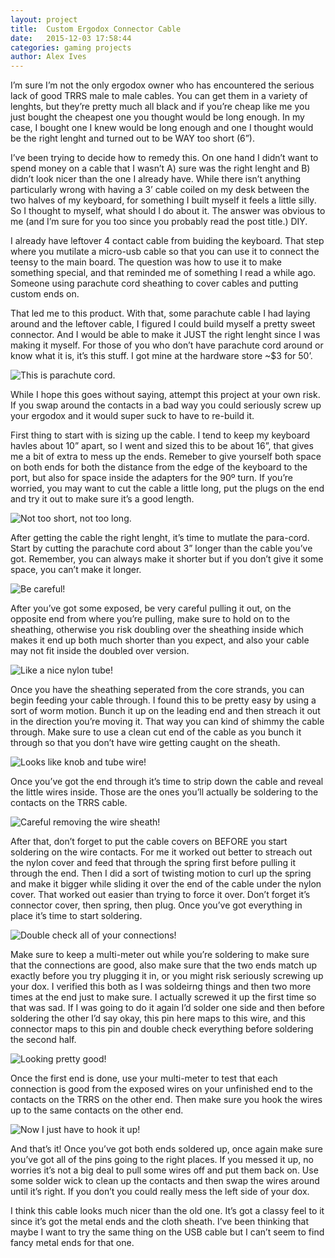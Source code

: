 ```yaml
---
layout: project
title:  Custom Ergodox Connector Cable
date:   2015-12-03 17:58:44
categories: gaming projects
author: Alex Ives
---
```

I’m sure I’m not the only ergodox owner who has encountered the serious lack of good TRRS male to male cables. You can get them in a variety of lenghts, but they’re pretty much all black and if you’re cheap like me you just bought the cheapest one you thought would be long enough. In my case, I bought one I knew would be long enough and one I thought would be the right lenght and turned out to be WAY too short (6”).

I’ve been trying to decide how to remedy this. On one hand I didn’t want to spend money on a cable that I wasn’t A) sure was the right lenght and B) didn’t look nicer than the one I already have. While there isn’t anything particularly wrong with having a 3’ cable coiled on my desk between the two halves of my keyboard, for something I built myself it feels a little silly. So I thought to myself, what should I do about it. The answer was obvious to me (and I’m sure for you too since you probably read the post title.) DIY.

I already have leftover 4 contact cable from buiding the keyboard. That step where you mutilate a micro-usb cable so that you can use it to connect the teensy to the main board. The question was how to use it to make something special, and that reminded me of something I read a while ago. Someone using parachute cord sheathing to cover cables and putting custom ends on.

That led me to this product. With that, some parachute cable I had laying around and the leftover cable, I figured I could build myself a pretty sweet connector. And I would be able to make it JUST the right lenght since I was making it myself. For those of you who don’t have parachute cord around or know what it is, it’s this stuff. I got mine at the hardware store ~$3 for 50’.

![This is parachute cord.]({{site.baseurl}}/images/ergodox/cable/parachute_cord.jpg)

While I hope this goes without saying, attempt this project at your own risk. If you swap around the contacts in a bad way you could seriously screw up your ergodox and it would super suck to have to re-build it.

First thing to start with is sizing up the cable. I tend to keep my keyboard havles about 10” apart, so I went and sized this to be about 16”, that gives me a bit of extra to mess up the ends. Remeber to give yourself both space on both ends for both the distance from the edge of the keyboard to the port, but also for space inside the adapters for the 90º turn. If you’re worried, you may want to cut the cable a little long, put the plugs on the end and try it out to make sure it’s a good length.

![Not too short, not too long.]({{site.baseurl}}/images/ergodox/cable/cable.jpg)

After getting the cable the right lenght, it’s time to mutlate the para-cord. Start by cutting the parachute cord about 3” longer than the cable you’ve got. Remember, you can always make it shorter but if you don’t give it some space, you can’t make it longer.

![Be careful!]({{site.baseurl}}/images/ergodox/cable/remove_core.jpg)

After you’ve got some exposed, be very careful pulling it out, on the opposite end from where you’re pulling, make sure to hold on to the sheathing, otherwise you risk doubling over the sheathing inside which makes it end up both much shorter than you expect, and also your cable may not fit inside the doubled over version.

![Like a nice nylon tube!]({{site.baseurl}}/images/ergodox/cable/empty_core.jpg)

Once you have the sheathing seperated from the core strands, you can begin feeding your cable through. I found this to be pretty easy by using a sort of worm motion. Bunch it up on the leading end and then streach it out in the direction you’re moving it. That way you can kind of shimmy the cable through. Make sure to use a clean cut end of the cable as you bunch it through so that you don’t have wire getting caught on the sheath.

![Looks like knob and tube wire!]({{site.baseurl}}/images/ergodox/cable/replace_core.jpg)

Once you’ve got the end through it’s time to strip down the cable and reveal the little wires inside. Those are the ones you’ll actually be soldering to the contacts on the TRRS cable.

![Careful removing the wire sheath!]({{site.baseurl}}/images/ergodox/cable/expose_ends.jpg)

After that, don’t forget to put the cable covers on BEFORE you start soldering on the wire contacts. For me it worked out better to streach out the nylon cover and feed that through the spring first before pulling it through the end. Then I did a sort of twisting motion to curl up the spring and make it bigger while sliding it over the end of the cable under the nylon cover. That worked out easier than trying to force it over. Don’t forget it’s connector cover, then spring, then plug. Once you’ve got everything in place it’s time to start soldering.

![Double check all of your connections!]({{site.baseurl}}/images/ergodox/cable/soldering_end.jpg)

Make sure to keep a multi-meter out while you’re soldering to make sure that the connections are good, also make sure that the two ends match up exactly before you try plugging it in, or you might risk seriously screwing up your dox. I verified this both as I was soldeirng things and then two more times at the end just to make sure. I actually screwed it up the first time so that was sad. If I was going to do it again I’d solder one side and then before soldering the other I’d say okay, this pin here maps to this wire, and this connector maps to this pin and double check everything before soldering the second half.

![Looking pretty good!]({{site.baseurl}}/images/ergodox/cable/complete_end.jpg)

Once the first end is done, use your multi-meter to test that each connection is good from the exposed wires on your unfinished end to the contacts on the TRRS on the other end. Then make sure you hook the wires up to the same contacts on the other end.

![Now I just have to hook it up!]({{site.baseurl}}/images/ergodox/cable/complete.jpg)

And that’s it! Once you’ve got both ends soldered up, once again make sure you’ve got all of the pins going to the right places. If you messed it up, no worries it’s not a big deal to pull some wires off and put them back on. Use some solder wick to clean up the contacts and then swap the wires around until it’s right. If you don’t you could really mess the left side of your dox.

I think this cable looks much nicer than the old one. It’s got a classy feel to it since it’s got the metal ends and the cloth sheath. I’ve been thinking that maybe I want to try the same thing on the USB cable but I can’t seem to find fancy metal ends for that one.